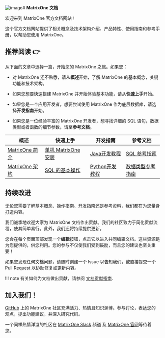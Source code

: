 ![image](https://github.com/dengn/matrixorigin.io.cn/assets/4965857/b4378aaf-8b8c-4a82-b6c0-81e556f696df)# **MatrixOne 文档**

欢迎来到 MatrixOne 官方文档网站！

这个官方文档网站提供了相关概念及技术架构介绍、产品特性、使用指南和参考手册，以帮助您使用 MatrixOne。

## **推荐阅读 👉**

从下面的文章中选择一篇，开始您的 MatrixOne 之旅。如果您：

- 对 MatrixOne 还不熟悉，请从**概述**开始，了解 MatrixOne 的基本概念，关键功能和技术架构。

- 如果您想要快速搭建 MatrixOne 并开始体验基本功能，请从**快速上手**开始。

- 如果您是一个应用开发者，想要尝试使用 MatrixOne 作为底层数据库，请选择**开发指南**开始。

- 如果您是一位经验丰富的 MatrixOne 开发者，想寻找详细的 SQL 语句，数据类型或者函数的细节参数，请至**参考文档**。

|  概述   | 快速上手  | 开发指南 | 参考文档   |
|  ----  | ----  |  ----  | ----  |
| [MatrixOne 简介](MatrixOne/Overview/matrixone-introduction.md)  | [单机 MatrixOne 安装](MatrixOne/Get-Started/install-standalone-matrixone.md) | [Java开发教程](MatrixOne/Tutorial/develop-java-crud-demo.md)	|[SQL 参考指南](MatrixOne/Reference/SQL-Reference/Data-Definition-Language/create-database.md)|
| [MatrixOne 架构](MatrixOne/Overview/architecture/matrixone-architecture-design.md)  | [SQL 的基本操作](MatrixOne/Get-Started/basic-sql.md) |[Python开发教程]( MatrixOne/Tutorial/develop-python-crud-demo.md)|[数据类型参考指南](MatrixOne/Reference/Data-Types/data-types.md)|

## **持续改进**

无论您需要了解基本概念、操作指南、开发指南还是参考资料，我们都在为您量身打造内容。

我们诚挚地欢迎大家为 MatrixOne 文档作出贡献。我们的社区致力于简化贡献流程，使其简单易行。此外，我们还将持续提供更新。

您会在每个页面顶部发现一个**编辑**按钮，点击它以进入共同编辑文档。这些资源是为您提供的，供您利用。您的参与不仅使我们受到鼓励，而且您的建议也至关重要！

如果您发现任何文档问题，请随时创建一个 Issue 以告知我们，或直接提交一个 Pull Request 以协助修复或更新内容。

!!! note
    有关如何为文档做出贡献，请参阅 [文档贡献指南](MatrixOne/Contribution-Guide/How-to-Contribute/contribute-documentation.md).

## **加入我们！**

[GitHub](https://github.com/matrixorigin/matrixone) 上的 MatrixOne 社区充满活力、热情且知识渊博。参与讨论，表达您的观点，提出功能建议，并深入研究代码。

一个同样热情洋溢的社区在 [MatrixOne Slack](https://matrixoneworkspace.slack.com/) 频道 及 [MatrixOne 官网](https://www.matrixorigin.cn/tutorials)等待着您。
